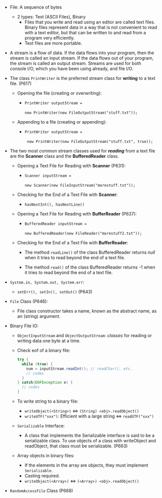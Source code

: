 * File: A sequence of bytes

  * 2 types: Text (ASCII Files), Binary
    * Files that you write and read using an editor are called text files. Binary files represent data in a way that is not convenient to read with a text editor, but that can be written to and read from a program very efficiently.	
    * Text files are more portable.

* A stream is a flow of data. If the data flows into your program, then the stream is called an input stream. If the data flows out of your program, the stream is called an output stream. Streams are used for both console I/O, which you have been using already, and file I/O.

* The class `PrintWriter` is the preferred stream class for **writing** to a text file. (P617)

  * Opening the file (creating or overwriting):
    * `PrintWriter outputStream = `

      ​	`new PrintWriter(new FileOutputStream("stuff.txt"));`
  * Appending to a file (creating or appending):
    * `PrintWriter outputStream =`

      ​	` new PrintWriter(new FileOutputStream("stuff.txt", true));`	

* The two most common stream classes used for ***reading*** from a text file are the **Scanner** class and the **BufferedReader** class.

  * Opening a Text File for Reading with **Scanner** (P631):

    * `Scanner inputStream =`

      ​	` new Scanner(new FileInputStream("morestuff.txt")); `

  * Checking for the End of a Text File with **Scanner**:

    * `hasNextInt(), hasNextLine()`

  * Opening a Text File for Reading with **BufferReader** (P637):

    * `BufferedReader inputStream = `

      ​	`new BufferedReader(new FileReader("morestuff2.txt"));`

  * Checking for the End of a Text File with **BufferReader**:

    * The method `readLine()` of the class BufferedReader returns *null* when it tries to read beyond the end of a text file. 

    * The method `read()` of the class BufferedReader returns -1 when it tries to read beyond the end of a text file.	



* `System.in, System.out, System.err`:

  * `setErr(), setIn(), setOut()` (P643)

* `File` Class (P646):

  * File class constructor takes a name, known as the abstract name, as an (string) argument.

* Binary File IO:


  * `ObjectInputStream` and `ObjectOutputStream`: _classes_ for reading or writing data one byte at a time.

  * Check eof of a binary file:

    ```java
    try {
      while (true) {
        num = inputStream.readInt(); // readChar(), etc.
        // codes
      }
    } catch(EOFException e) {
      // codes
    }
    ```

  * To write string to a binary file:


    * `writeObject(<String>)` <=> `(String) <obj>.readObject()`
    * `writeUTF("xxx")`: Efficient with a large string <=> `readUTF("xxx")`

  * `Serializable` Interface: 


    * A class that implements the Serializable interface is said to be a serializable class. To use objects of a class with writeObject and readObject, that class must be serializable. (P663)

  * Array objects in binary files:


    * If the elements in the array are objects, they must implement `Serializable`.
    * Casting required.
    * `writeObject(<Array>)` <=> `(<Array>) <obj>.readObject()`

* `RandomAccessFile` Class (P668)